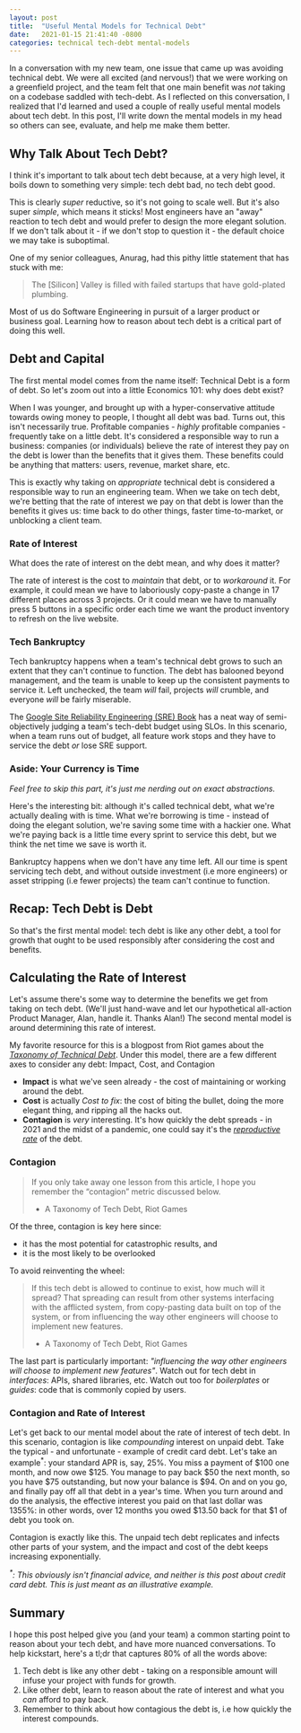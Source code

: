 ```yaml
---
layout: post
title:  "Useful Mental Models for Technical Debt"
date:   2021-01-15 21:41:40 -0800
categories: technical tech-debt mental-models
---
```

In a conversation with my new team, one issue that came up was avoiding technical debt. We were all excited (and nervous!) that we were working on a greenfield project, and the team felt that one main benefit was _not_ taking on a codebase saddled with tech-debt. As I reflected on this conversation, I realized that I'd learned and used a couple of really useful mental models about tech debt. In this post, I'll write down the mental models in my head so others can see, evaluate, and help me make them better.

## Why Talk About Tech Debt?
I think it's important to talk about tech debt because, at a very high level, it boils down to something very simple: tech debt bad, no tech debt good.

This is clearly _super_ reductive, so it's not going to scale well. But it's also super _simple_, which means it sticks! Most engineers have an "away" reaction to tech debt and would prefer to design the more elegant solution. If we don't talk about it - if we don't stop to question it - the default choice we may take is suboptimal.

One of my senior colleagues, Anurag, had this pithy little statement that has stuck with me:
> The \[Silicon\] Valley is filled with failed startups that have gold-plated plumbing.

Most of us do Software Engineering in pursuit of a larger product or business goal. Learning how to reason about tech debt is a critical part of doing this well.

## Debt and Capital
The first mental model comes from the name itself: Technical Debt is a form of debt. So let's zoom out into a little Economics 101: why does debt exist?

When I was younger, and brought up with a hyper-conservative attitude towards owing money to people, I thought all debt was bad. Turns out, this isn't necessarily true. Profitable companies - _highly_ profitable companies - frequently take on a little debt. It's considered a responsible way to run a business: companies (or individuals) believe the rate of interest they pay on the debt is lower than the benefits that it gives them. These benefits could be anything that matters: users, revenue, market share, etc.

This is exactly why taking on _appropriate_ technical debt is considered a responsible way to run an engineering team. When we take on tech debt, we're betting that the rate of interest we pay on that debt is lower than the benefits it gives us: time back to do other things, faster time-to-market, or unblocking a client team.

### Rate of Interest
What does the rate of interest on the debt mean, and why does it matter?

The rate of interest is the cost to _maintain_ that debt, or to _workaround_ it. For example, it could mean we have to laboriously copy-paste a change in 17 different places across 3 projects. Or it could mean we have to manually press 5 buttons in a specific order each time we want the product inventory to refresh on the live website.

### Tech Bankruptcy
Tech bankruptcy happens when a team's technical debt grows to such an extent that they can't continue to function. The debt has balooned beyond management, and the team is unable to keep up the consistent payments to service it. Left unchecked, the team _will_ fail, projects _will_ crumble, and everyone _will_ be fairly miserable.

The [Google Site Reliability Engineering (SRE) Book](sre) has a neat way of semi-objectively judging a team's tech-debt budget using SLOs. In this scenario, when a team runs out of budget, all feature work stops and they have to service the debt _or_ lose SRE support.

### Aside: Your Currency is Time
_Feel free to skip this part, it's just me nerding out on exact abstractions._

Here's the interesting bit: although it's called technical debt, what we're actually dealing with is time. What we're borrowing is time - instead of doing the elegant solution, we're saving some time with a hackier one. What we're paying back is a little time every sprint to service this debt, but we think the net time we save is worth it.

Bankruptcy happens when we don't have any time left. All our time is spent servicing tech debt, and without outside investment (i.e more engineers) or asset stripping (i.e fewer projects) the team can't continue to function.

## Recap: Tech Debt is Debt
So that's the first mental model: tech debt is like any other debt, a tool for growth that ought to be used responsibly after considering the cost and benefits.

## Calculating the Rate of Interest
Let's assume there's some way to determine the benefits we get from taking on tech debt. (We'll just hand-wave and let our hypothetical all-action Product Manager, Alan, handle it. Thanks Alan!) The second mental model is around determining this rate of interest.

My favorite resource for this is a blogpost from Riot games about the _[Taxonomy of Technical Debt](riot)_. Under this model, there are a few different axes to consider any debt: Impact, Cost, and Contagion

* **Impact** is what we've seen already - the cost of maintaining or working around the debt.
* **Cost** is actually _Cost to fix_: the cost of biting the bullet, doing the more elegant thing, and ripping all the hacks out.
* **Contagion** is _very_ interesting. It's how quickly the debt spreads - in 2021 and the midst of a pandemic, one could say it's the _[reproductive rate](ro)_ of the debt.

### Contagion
> If you only take away one lesson from this article, I hope you remember the “contagion” metric discussed below.
> - A Taxonomy of Tech Debt, Riot Games

Of the three, contagion is key here since:

* it has the most potential for catastrophic results, and
* it is the most likely to be overlooked

To avoid reinventing the wheel:
> If this tech debt is allowed to continue to exist, how much will it spread? That spreading can result from other systems interfacing with the afflicted system, from copy-pasting data built on top of the system, or from influencing the way other engineers will choose to implement new features.
> - A Taxonomy of Tech Debt, Riot Games

The last part is particularly important: _"influencing the way other engineers will choose to implement new features"_. Watch out for tech debt in _interfaces_: APIs, shared libraries, etc. Watch out too for _boilerplates_ or _guides_: code that is commonly copied by users.

### Contagion and Rate of Interest
Let's get back to our mental model about the rate of interest of tech debt. In this scenario, contagion is like _compounding_ interest on unpaid debt. Take the typical - and unfortunate - example of credit card debt. Let's take an example<sup>*</sup>: your standard APR is, say, 25%. You miss a payment of $100 one month, and now owe $125. You manage to pay back $50 the next month, so you have $75 outstanding, but now your balance is $94. On and on you go, and finally pay off all that debt in a year's time. When you turn around and do the analysis, the effective interest you paid on that last dollar was 1355%: in other words, over 12 months you owed $13.50 back for that $1 of debt you took on.

Contagion is exactly like this. The unpaid tech debt replicates and infects other parts of your system, and the impact and cost of the debt keeps increasing exponentially.

_<sup>*</sup>: This obviously isn't financial advice, and neither is this post about credit card debt. This is just meant as an illustrative example._

## Summary
I hope this post helped give you (and your team) a common starting point to reason about your tech debt, and have more nuanced conversations. To help kickstart, here's a tl;dr that captures 80% of all the words above:

1. Tech debt is like any other debt - taking on a responsible amount will infuse your project with funds for growth.
2. Like other debt, learn to reason about the rate of interest and what you _can_ afford to pay back.
3. Remember to think about how contagious the debt is, i.e how quickly the interest compounds.

<!-- References -->
[sre]: https://sre.google/sre-book/table-of-contents/
[riot]: https://technology.riotgames.com/news/taxonomy-tech-debt
[ro]: https://en.wikipedia.org/wiki/Basic_reproduction_number

